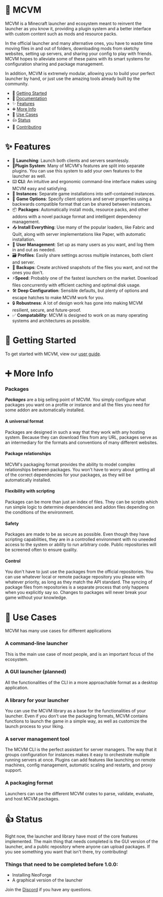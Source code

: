 # 🚀 MCVM

MCVM is a Minecraft launcher and ecosystem meant to reinvent the launcher as you know it, providing a plugin system and a better interface with custom content such as mods and resource packs.

In the official launcher and many alternative ones, you have to waste time moving files in and out of folders, downloading mods from sketchy websites, setting up servers, and sharing your config to play with friends. MCVM hopes to alleviate some of these pains with its smart systems for configuration sharing and package management.

In addition, MCVM is extremely modular, allowing you to build your perfect launcher by hand, or just use the amazing tools already built by the community.

- 🚀 [Getting Started](https://mcvm-launcher.github.io/mcvm/docs/guide/)
- 📖 [Documentation](https://mcvm-launcher.github.io/mcvm/docs/)
- ✨ [Features](#✨-features)
- ➕ [More Info](#➕-more-info)
- 👷 [Use Cases](#👷-use-cases)
- 👍 [Status](#👍-status)
- 🤝 [Contributing](CONTRIBUTING.md)

# ✨ Features

- 🚀 **Launching**: Launch both clients and servers seamlessly.
- 🔌**Plugin System**: Many of MCVM's features are split into separate plugins. You can use this system to add your own features to the launcher as well.
- ⌨️ **CLI**: An intuitive and ergonomic command-line interface makes using MCVM easy and satisfying.
- 💼 **Instances**: Separate game installations into self-contained instances.
- 📄 **Game Options**: Specify client options and server properties using a backwards compatible format that can be shared between instances.
- 📦 **Packages**: Automatically install mods, resource packs, and other addons with a novel package format and intelligent dependency management.
- 📥 **Install Everything**: Use many of the popular loaders, like Fabric and Quilt, along with server implementations like Paper, with automatic installation.
- 🪪 **User Management**: Set up as many users as you want, and log them in and out as needed.
- 🗃️ **Profiles**: Easily share settings across multiple instances, both client and server.
- 💾 **Backups**: Create archived snapshots of the files you want, and not the ones you don't.
- ⚡**Speed**: Probably one of the fastest launchers on the market. Download files concurrently with efficient caching and optimal disk usage.
- 🛠️ **Deep Configuration**: Sensible defaults, but plenty of options and escape hatches to make MCVM work for you.
- 🔒 **Robustness**: A lot of design work has gone into making MCVM resilient, secure, and future-proof.
- ✅ **Compatability**: MCVM is designed to work on as many operating systems and architectures as possible.

# 🚀 Getting Started

To get started with MCVM, view our [user guide](https://mcvm-launcher.github.io/mcvm/docs/guide/).

# ➕ More Info

### Packages

**_Packages_** are a big selling point of MCVM. You simply configure what packages you want on a profile or instance and all the files you need for some addon are automatically installed.

#### A universal format

Packages are designed in such a way that they work with any hosting system. Because they can download files from any URL, packages serve as an intermediary for the formats and conventions of many different websites.

#### Package relationships

MCVM's packaging format provides the ability to model complex relationships between packages. You won't have to worry about getting all of the correct dependencies for your packages, as they will be automatically installed.

#### Flexibility with scripting

Packages can be more than just an index of files. They can be scripts which run simple logic to determine dependencies and addon files depending on the conditions of the environment.

#### Safety

Packages are made to be as secure as possible. Even though they have scripting capabilities, they are in a controlled environment with no uneeded access to the system or ability to run arbitrary code. Public repositories will be screened often to ensure quality.

#### Control

You don't have to just use the packages from the official repositories. You can use whatever local or remote package repository you please with whatever priority, as long as they match the API standard. The syncing of package files from repositories is a separate process that only happens when you explicitly say so. Changes to packages will never break your game without your knowledge.

# 👷 Use Cases

MCVM has many use cases for different applications

### A command-line launcher

This is the main use case of most people, and is an important focus of the ecosystem.

### A GUI launcher (planned)

All the functionalities of the CLI in a more approachable format as a desktop application.

### A library for your launcher

You can use the MCVM library as a base for the functionalities of your launcher. Even if you don't use the packaging formats, MCVM contains functions to launch the game in a simple way, as well as customize the launch process to your liking.

### A server management tool

The MCVM CLI is the perfect assistant for server managers. The way that it groups configuration for instances makes it easy to orchestrate multiple running servers at once. Plugins can add features like launching on remote machines, config management, automatic scaling and restarts, and proxy support.

### A packaging format

Launchers can use the different MCVM crates to parse, validate, evaluate, and host MCVM packages.

# 👍 Status

Right now, the launcher and library have most of the core features implemented. The main thing that needs completed is the GUI version of the launcher, and a public repository where anyone can upload packages. If you see something you want that isn't there, try contributing!

### Things that need to be completed before 1.0.0:

- Installing NeoForge
- A graphical version of the launcher

Join the [Discord](https://discord.gg/25fhkjeTvW) if you have any questions.

